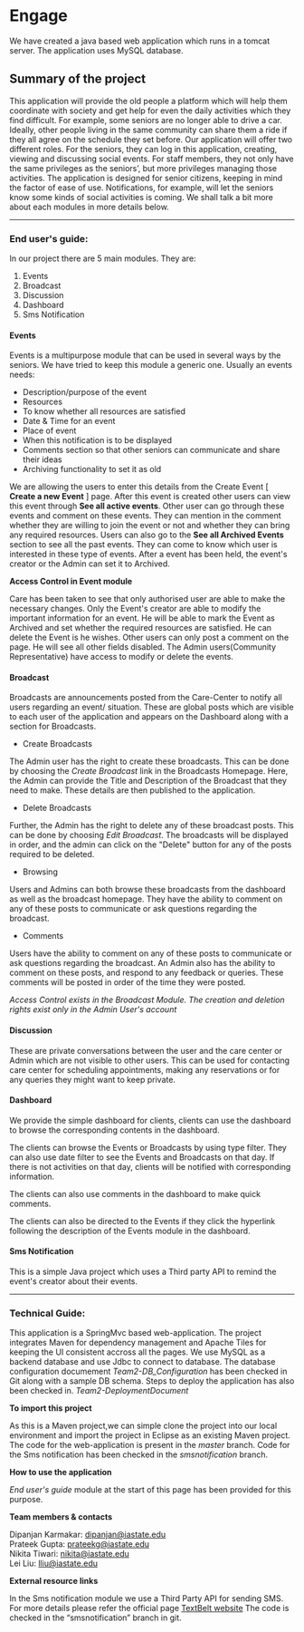 # Engage

We have created a java based web application which runs in a tomcat server. The
application uses MySQL database.

## Summary of the project
This application will provide the old people a platform which will help them
coordinate with society and get help for even the daily activities which they
find difficult. For example, some seniors are no longer able to drive a car.
Ideally, other people living in the same community can share them a ride if they
all agree on the schedule they set before.
Our application will offer two different roles. For the seniors, they can log in
this application, creating, viewing and discussing social events. For staff
members, they not only have the same privileges as the seniors’, but more
privileges managing those activities.
The application is designed for senior citizens, keeping in mind the factor of
ease of use. Notifications, for example, will let the seniors know some kinds of
social activities is coming.
We shall talk a bit more about each modules in more details below.

--------------------------------------
### End user's guide:
In our project there are 5 main modules. They are:
1. Events
2. Broadcast
3. Discussion
4. Dashboard
5. Sms Notification

#### Events
Events is a multipurpose module that can be used in several ways by the seniors.
We have tried to keep this module a generic one. Usually an events needs:
- Description/purpose of the event
- Resources
- To know whether all resources are satisfied
- Date & Time for an event
- Place of event
- When this notification is to be displayed
- Comments section so that other seniors can communicate and share their ideas
- Archiving functionality to set it as old

We are allowing the users to enter this details from the Create Event [ **Create a
new Event** ]
page. After this event is created other users can view this event through **See
all active events**. Other user can go through these events and comment on these
events. They can mention in the comment whether they are willing to join the event or not
and whether they can bring any required resources.
Users can also go to the **See all Archived Events** section to see all the past events.
They can come to know which user is interested in these type of events.
After a event has been held, the event's creator or the Admin can set it to Archived.

**Access Control in Event module**

Care has been taken to see that only authorised user are able to make the necessary changes.
Only the Event's creator are able to modify the important information for an event. He will
be able to mark the Event as Archived and set whether the required resources are satisfied.
He can delete the Event is he wishes.
Other users can only post a comment on the page. He will see all other fields disabled.
The Admin users(Community Representative) have access to modify or delete the events.

#### Broadcast

Broadcasts are announcements posted from the Care-Center to notify all users regarding an event/ situation. 
These are global posts which are visible to each user of the application and appears on the Dashboard along with a section for Broadcasts.
- Create Broadcasts

The Admin user has the right to create these broadcasts. This can be done by choosing the *Create Broadcast* link in the Broadcasts Homepage.
Here, the Admin can provide the Title and Description of the Broadcast that they need to make. These details are then published to the application.

- Delete Broadcasts

Further, the Admin has the right to delete any of these broadcast posts. This can be done by choosing *Edit Broadcast*. 
The broadcasts will be displayed in order, and the admin can click on the "Delete" button for any of the posts required to be deleted. 
- Browsing

Users and Admins can both browse these broadcasts from the dashboard as well as the broadcast homepage. They have the ability to comment on any of these posts to communicate or 
ask questions regarding the broadcast.

- Comments

Users have the ability to comment on any of these posts to communicate or 
ask questions regarding the broadcast.
An Admin also has the ability to comment on these posts, and respond to any feedback or queries. These comments will be posted in order of the time they were posted.

*Access Control exists in the Broadcast Module. The creation and deletion rights exist only in the Admin User's account*

#### Discussion
These are private conversations between the user and the care center or Admin which are not visible to other users. This can be used for contacting care center for scheduling appointments, making any reservations or for any queries they might want to keep private.

#### Dashboard

We provide the simple dashboard for clients, clients can use the dashboard to browse the corresponding contents in the dashboard.

The clients can browse the Events or Broadcasts by using type filter. They can also use date filter to see the Events and Broadcasts on that day. If there is not activities on that day, clients will be notified with corresponding information.

The clients can also use comments in the dashboard to make quick comments.

The clients can also be directed to the Events if they click the hyperlink following the description of the Events module in the dashboard.

#### Sms Notification
This is a simple Java project which uses a Third party API to remind the event's creator about
their events.

--------------------------------------

### Technical Guide:

This application is a SpringMvc based web-application. The project integrates
Maven for dependency management and Apache Tiles for keeping the UI
consistent accross all the pages.
We use MySQL as a backend database and use Jdbc to connect to database. 
The database configuration documement *Team2-DB_Configuration* has been checked in Git along with a sample DB schema.
Steps to deploy the application has also been checked in. *Team2-DeploymentDocument*

**To import this project**

As this is a Maven project,we can simple clone the project into our local
environment and import the project in Eclipse as an existing Maven project.
The code for the web-application is present in the *master* branch. Code for the 
Sms notification has been checked in the *smsnotification* branch.

**How to use the application**

*End user's guide* module at the start of this page has been provided for this purpose.

**Team members & contacts**

Dipanjan Karmakar: dipanjan@iastate.edu  
Prateek Gupta:     prateekg@iastate.edu   
Nikita Tiwari:     nikita@iastate.edu   
Lei Liu:		   lliu@iastate.edu  

**External resource links**

In the Sms notification module we use a Third Party API for sending SMS.
For more details please refer the official page [TextBelt website](http://textbelt.com)
The code is checked in the “smsnotification” branch in git.